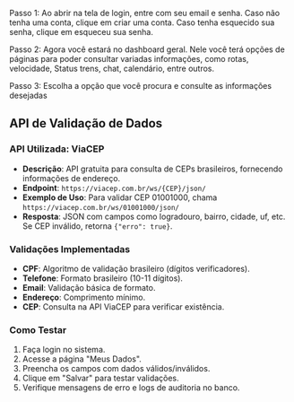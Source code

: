 Passo 1:
Ao abrir na tela de login, entre com seu email e senha. Caso não tenha uma conta, clique em criar uma conta. Caso tenha esquecido sua senha, clique em esqueceu sua senha.

Passo 2: Agora você estará no dashboard geral. Nele você terá opções de páginas para poder consultar variadas informações, como rotas, velocidade, Status trens, chat, calendário, entre outros.

Passo 3: Escolha a opção que você procura e consulte as informações desejadas

## API de Validação de Dados

### API Utilizada: ViaCEP
- **Descrição**: API gratuita para consulta de CEPs brasileiros, fornecendo informações de endereço.
- **Endpoint**: `https://viacep.com.br/ws/{CEP}/json/`
- **Exemplo de Uso**: Para validar CEP 01001000, chama `https://viacep.com.br/ws/01001000/json/`
- **Resposta**: JSON com campos como logradouro, bairro, cidade, uf, etc. Se CEP inválido, retorna `{"erro": true}`.

### Validações Implementadas
- **CPF**: Algoritmo de validação brasileiro (dígitos verificadores).
- **Telefone**: Formato brasileiro (10-11 dígitos).
- **Email**: Validação básica de formato.
- **Endereço**: Comprimento mínimo.
- **CEP**: Consulta na API ViaCEP para verificar existência.

### Como Testar
1. Faça login no sistema.
2. Acesse a página "Meus Dados".
3. Preencha os campos com dados válidos/inválidos.
4. Clique em "Salvar" para testar validações.
5. Verifique mensagens de erro e logs de auditoria no banco.